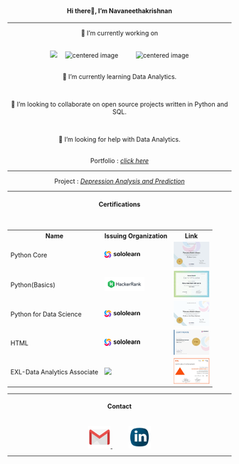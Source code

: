 <h4 align="center"> Hi there👋, I’m Navaneethakrishnan</h4>
<hr>
<div align="center">
  <p align+"center">🔭 I’m currently working on </p> <br>
  <img src="https://freepngimg.com/thumb/python_logo/5-2-python-logo-png-image.png" height="45" />&emsp;
  <img src="https://www.freeiconspng.com/uploads/c--logo-icon-0.png" width="50" alt="centered image" /> &emsp; &emsp;
  <img src="https://www.freeiconspng.com/uploads/sql-database-icon-png-17.png" width="50"  alt="centered image" />
</div>
<br>
 
<p align="center">🌱 I’m currently learning Data Analytics.</p>
<br>
<p align="center">👯 I’m looking to collaborate on open source projects written in Python and SQL.</p>  
<br>
<p align="center">🤔 I’m looking for help with Data Analytics.</p>  
<br>  
<div align="center" >Portfolio : 
  <a align="center" href="https://knavee12345.github.io/portfolio/"><i>click here</i></a>
</div>
<hr>
<div align="center" >Project : 
  <a align="center" href="https://knavee12345.github.io/depression-analysis/"><i>Depression Analysis and Prediction</i></a>
</div>
<hr>
<div align="center">
  <h4 align="center">Certifications</h4><br>
  <table style="width:100%" align="center">
  <tr>
    <th>Name</th>
    <th>Issuing Organization</th>
    <th>Link</th>
  </tr>
  <tr>
    <td>Python Core</td>
    <td><img src="https://raw.githubusercontent.com/knavee12345/portfolio/9215032bc41b40fe221cc322caf397ec916a0da0/Icons/SoloLearn_logo.svg" width="80" /></td>
    <td><a href="https://github.com/knavee12345/knavee12345/blob/main/Certifications/Python%20Core-SoloLearn.png?raw=true"><img src="https://github.com/knavee12345/knavee12345/blob/main/Certifications/Python%20Core-SoloLearn.png?raw=true" width="80" /></a</td>
  </tr>
  <tr>
    <td>Python(Basics)</td>
    <td><img src="https://github.com/knavee12345/portfolio/blob/main/Icons/Hacker%20Rank.png?raw=true" width="90" /></td>
    <td><a href="https://github.com/knavee12345/knavee12345/blob/main/Certifications/Python(Basics)-HackerRank.png?raw=true"><img src="https://github.com/knavee12345/knavee12345/blob/main/Certifications/Python(Basics)-HackerRank.png?raw=true" width="80"/></a></td>
  </tr>
  <tr>
    <td>Python for Data Science</td>
    <td><img src="https://raw.githubusercontent.com/knavee12345/portfolio/9215032bc41b40fe221cc322caf397ec916a0da0/Icons/SoloLearn_logo.svg" width="80" /></td>
    <td><a href="https://github.com/knavee12345/knavee12345/blob/main/Certifications/Python%20for%20Data%20Science--SoloLearn.png?raw=true"><img src="https://github.com/knavee12345/knavee12345/blob/main/Certifications/Python%20for%20Data%20Science--SoloLearn.png?raw=true" width="80"/></a></td>
  </tr>
  <tr>
    <td>HTML</td>
    <td><img src="https://raw.githubusercontent.com/knavee12345/portfolio/9215032bc41b40fe221cc322caf397ec916a0da0/Icons/SoloLearn_logo.svg" width="80" /></td>
    <td><a href="https://github.com/knavee12345/knavee12345/blob/main/Certifications/HTML-SoloLearn.jpg?raw=true"><img src="https://github.com/knavee12345/knavee12345/blob/main/Certifications/HTML-SoloLearn.jpg?raw=true" width="80"/></a></td>
  </tr>
  <tr>
  <td>EXL-Data Analytics Associate</td>
  <td><img src="https://www.edubridgeindia.com/public/assets/mobile_first/site/images/newhmplogo.png" width="80" /></td>
    <td><a href="https://github.com/knavee12345/knavee12345/blob/main/Certifications/EXL%20Data%20Analytics%20Associate.jpg?raw=true"><img src="https://github.com/knavee12345/knavee12345/blob/main/Certifications/EXL%20Data%20Analytics%20Associate.jpg?raw=true" width="80"/></a></td>
  </tr>
  </table>
</div>
<hr>
<div  align="center">
  <h4  align="center" >Contact</h4><br>
  <a align="center" href="mailto:navaneethakrishnang99@gmail.com?subject=Mail From GitHub">
    <img src="https://github.com/knavee12345/portfolio/blob/main/Icons/gmail.png?raw=true" height="50" alt="centered image"/>
  </a> &emsp; &emsp;
 <a  align="center" href="http://www.linkedin.com/in/navaneethakrishnan-g-877a04202">
  <img src="https://github.com/knavee12345/portfolio/blob/main/Icons/linkedin.png?raw=true" height="50" alt="centered image" />
  </a>
</div>
<hr>

